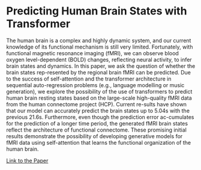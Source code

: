 # Predicting Human Brain States with Transformer
The human brain is a complex and highly dynamic system, and our current knowledge of its functional mechanism is still very limited. Fortunately, with functional magnetic resonance imaging (fMRI), we can observe blood oxygen level-dependent (BOLD) changes, reflecting neural activity, to infer brain states and dynamics. In this paper, we ask the question of whether the brain states rep-resented by the regional brain fMRI can be predicted. Due to the success of self-attention and the transformer architecture in sequential auto-regression problems (e.g., language modelling or music generation), we explore the possibility of the use of transformers to predict human brain resting states based on the large-scale high-quality fMRI data from the human connectome project (HCP). Current re-sults have shown that our model can accurately predict the brain states up to 5.04s with the previous 21.6s. Furthermore, even though the prediction error ac-cumulates for the prediction of a longer time period, the generated fMRI brain states reflect the architecture of  functional connectome. These promising initial results demonstrate the possibility of developing generative models for fMRI data using self-attention that learns the functional organization of the human brain. 

[Link to the Paper](https://arxiv.org/abs/2412.19814)
